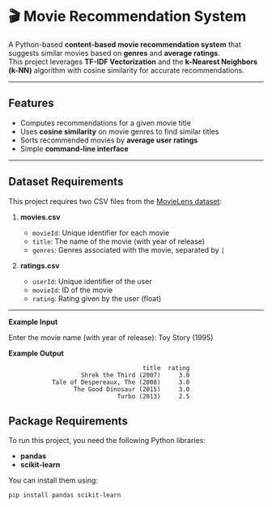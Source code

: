 # 🎬 Movie Recommendation System  

A Python-based **content-based movie recommendation system** that suggests similar movies based on **genres** and **average ratings**.  
This project leverages **TF-IDF Vectorization** and the **k-Nearest Neighbors (k-NN)** algorithm with cosine similarity for accurate recommendations.  

---

## Features  

- Computes recommendations for a given movie title  
- Uses **cosine similarity** on movie genres to find similar titles  
- Sorts recommended movies by **average user ratings**  
- Simple **command-line interface**  

---

## Dataset Requirements  

This project requires two CSV files from the [MovieLens dataset](https://grouplens.org/datasets/movielens/):  

1. **movies.csv**  
   - `movieId`: Unique identifier for each movie  
   - `title`: The name of the movie (with year of release)  
   - `genres`: Genres associated with the movie, separated by `|`  

2. **ratings.csv**  
   - `userId`: Unique identifier of the user  
   - `movieId`: ID of the movie  
   - `rating`: Rating given by the user (float)  

---  

**Example Input**  

Enter the movie name (with year of release): Toy Story (1995)

**Example Output**

                                         title  rating
                        Shrek the Third (2007)     3.0
                Tale of Despereaux, The (2008)     3.0
                      The Good Dinosaur (2015)     3.0
                                  Turbo (2013)     2.5

## Package Requirements  

To run this project, you need the following Python libraries:  

- **pandas**  
- **scikit-learn**  

You can install them using:  

```bash
pip install pandas scikit-learn
